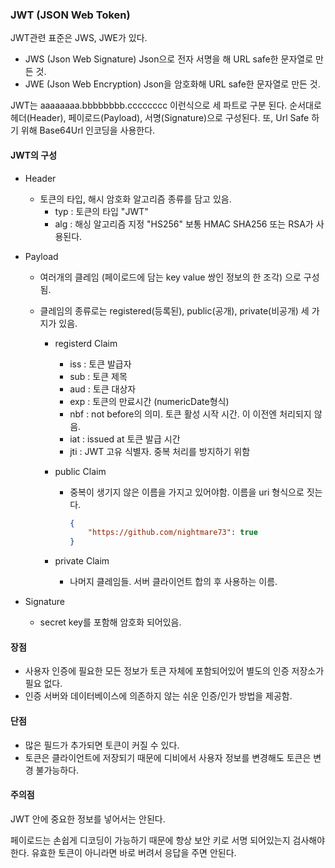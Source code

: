 ### JWT (JSON Web Token)

JWT관련 표준은 JWS, JWE가 있다.

* JWS (Json Web Signature) Json으로 전자 서명을 해 URL safe한 문자열로 만든 것.
* JWE (Json Web Encryption) Json을 암호화해 URL safe한 문자열로 만든 것.

JWT는 aaaaaaaa.bbbbbbbb.cccccccc 이런식으로 세 파트로 구분 된다. 순서대로 헤더(Header), 페이로드(Payload), 서명(Signature)으로 구성된다. 또, Url Safe 하기 위해 Base64Url 인코딩을 사용한다.



#### JWT의 구성

* Header
  
  * 토큰의 타입, 해시 암호화 알고리즘 종류를 담고 있음.
    * typ : 토큰의 타입 "JWT"
    * alg : 해싱 알고리즘 지정 "HS256" 보통 HMAC SHA256 또는 RSA가 사용된다.
* Payload
  * 여러개의 클레임 (페이로드에 담는 key value 쌍인 정보의 한 조각) 으로 구성됨.
  
  * 클레임의 종류로는 registered(등록된), public(공개), private(비공개) 세 가지가 있음.
  
    * registerd Claim
  
      * iss : 토큰 발급자
      * sub : 토큰 제목
      * aud : 토큰 대상자
      * exp : 토큰의 만료시간 (numericDate형식)
      * nbf : not before의 의미. 토큰 활성 시작 시간. 이 이전엔 처리되지 않음.
      * iat : issued at 토큰 발급 시간
      * jti : JWT 고유 식별자. 중복 처리를 방지하기 위함
  
    * public Claim
  
      * 중복이 생기지 않은 이름을 가지고 있어야함. 이름을 uri 형식으로 짓는다.
  
        ```json
        {
            "https://github.com/nightmare73": true
        }
        ```
  
    * private Claim
  
      * 나머지 클레임들. 서버 클라이언트 합의 후 사용하는 이름. 
* Signature
  
  * secret key를 포함해 암호화 되어있음.



#### 장점

* 사용자 인증에 필요한 모든 정보가 토큰 자체에 포함되어있어 별도의 인증 저장소가 필요 없다.
* 인증 서버와 데이터베이스에 의존하지 않는 쉬운 인증/인가 방법을 제공함.

#### 단점

* 많은 필드가 추가되면 토큰이 커질 수 있다.
* 토큰은 클라이언트에 저장되기 때문에 디비에서 사용자 정보를 변경해도 토큰은 변경 불가능하다.



#### 주의점

JWT 안에 중요한 정보를 넣어서는 안된다.

페이로드는 손쉽게 디코딩이 가능하기 때문에 항상 보안 키로 서명 되어있는지 검사해야한다. 유효한 토큰이 아니라면 바로 버려서 응답을 주면 안된다. 

